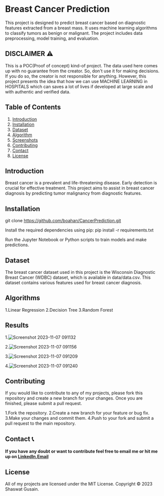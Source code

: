 # Breast Cancer Prediction

This project is designed to predict breast cancer based on diagnostic features extracted from a breast mass. It uses machine learning algorithms to classify tumors as benign or malignant. The project includes data preprocessing, model training, and evaluation.

## DISCLAIMER ⚠️
This is a POC(Proof of concept) kind-of project. The data used here comes up with no guarantee from the creator. So, don't use it for making decisions. If you do so, the creator is not responsible for anything. However, this project presents the idea that how we can use MACHINE LEARNING in HOSPITALS which can saves a lot of lives if developed at large scale and with authentic and verified data.

## Table of Contents
1. [Introduction](#introduction)
2. [Installation](#installation)
4. [Dataset](#dataset)
5. [Algorithm](#algorithms)
6. [Screenshots](#screenshots)
7. [Contributing](#contributing)
8. [Contact](#contact)
9. [License](#license)

## Introduction
Breast cancer is a prevalent and life-threatening disease. Early detection is crucial for effective treatment. This project aims to assist in breast cancer diagnosis by predicting tumor malignancy from diagnostic features.

## Installation
git clone https://github.com/boahan/CancerPrediction.git

Install the required dependencies using pip:
pip install -r requirements.txt

Run the Jupyter Notebook or Python scripts to train models and make predictions.


## Dataset
The breast cancer dataset used in this project is the Wisconsin Diagnostic Breast Cancer (WDBC) dataset, which is available in data/data.csv. This dataset contains various features used for breast cancer diagnosis.

## Algorithms

1.Linear Regression
2.Decision Tree
3.Random Forest

## Results
1.![Screenshot 2023-11-07 091132](https://github.com/Boahan/CancerPrediction/assets/111555189/843b7d9c-8777-4131-ba38-97559d3e7b52)


2.![Screenshot 2023-11-07 091156](https://github.com/Boahan/CancerPrediction/assets/111555189/c8359d17-544a-4676-819d-e1ac3522f8cf)


3.![Screenshot 2023-11-07 091209](https://github.com/Boahan/CancerPrediction/assets/111555189/58527692-e2f9-4e70-a026-819e4ca01ebd)


4.![Screenshot 2023-11-07 091240](https://github.com/Boahan/CancerPrediction/assets/111555189/a78c644d-8bc7-4a2c-a67a-bbefdc9f0068)






## Contributing
If you would like to contribute to any of my projects, please fork this repository and create a new branch for your changes. Once you are finished, please submit a pull request.

1.Fork the repository.
2.Create a new branch for your feature or bug fix.
3.Make your changes and commit them.
4.Push to your fork and submit a pull request to the main repository.

## Contact 📞

#### If you have any doubt or want to contribute feel free to email me or hit me up on [LinkedIn](https://www.linkedin.com/in/shaswat-gusain-2924a324a),[Email](shaswatgusain1@gmail.com)

## License
All of my projects are licensed under the MIT License. Copyright © 2023 Shaswat Gusain.
